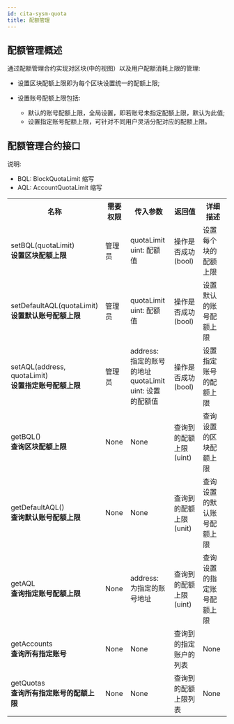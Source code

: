 ```yaml
---
id: cita-sysm-quota
title: 配额管理
---
```


## 配额管理概述

通过配额管理合约实现对区块(中的视图）以及用户配额消耗上限的管理:

* 设置区块配额上限即为每个区块设置统一的配额上限;
* 设置账号配额上限包括:

    - 默认的账号配额上限，全局设置，即若账号未指定配额上限，默认为此值;
    - 设置指定账号配额上限，可针对不同用户灵活分配对应的配额上限。

## 配额管理合约接口

说明:

* BQL: BlockQuotaLimit 缩写
* AQL: AccountQuotaLimit 缩写

<table>
  <tr>
    <th>名称</th>
    <th>需要权限</th>
    <th>传入参数</th>
    <th>返回值</th>
    <th>详细描述</th>
  </tr>
  <tr>
    <td>
      setBQL(quotaLimit)<br/>
      <strong>设置区块配额上限</strong>
    </td>
    <td>管理员</td>
    <td>quotaLimit uint: 配额值</td>
    <td>操作是否成功 (bool)</td>
    <td>设置每个块的配额上限</td>
  </tr>
  <tr>
    <td>
      setDefaultAQL(quotaLimit)<br/>
      <strong>设置默认账号配额上限</strong>
    </td>
    <td>管理员</td>
    <td>quotaLimit uint: 配额值</td>
    <td>操作是否成功 (bool)</td>
    <td>设置默认的账号配额上限</td>
  </tr>
  <tr>
    <td>
      setAQL(address, quotaLimit) <br/>
      <strong>设置指定账号配额上限</strong>
    </td>
    <td>管理员</td>
    <td>
      address: 指定的账号的地址
      <br/>
      quotaLimit uint: 设置的配额值
    </td>
    <td>操作是否成功 (bool)</td>
    <td>设置指定账号的配额上限</td>
  </tr>
  <tr>
    <td>
      getBQL() <br/>
      <strong>查询区块配额上限</strong>
    </td>
    <td>None</td>
    <td>None</td>
    <td>查询到的配额上限 (uint)</td>
    <td>查询设置的区块配额上限</td>
  </tr>
  <tr>
    <td>
      getDefaultAQL() <br/>
      <strong>查询默认账号配额上限</strong>
    </td>
    <td>None</td>
    <td>None</td>
    <td>查询到的配额上限 (unit)</td>
    <td>查询设置的默认账号配额上限</td>
  </tr>
  <tr>
    <td>
      getAQL <br/>
      <strong>查询指定账号配额上限</strong>
    </td>
    <td>None</td>
    <td>address: 为指定的账号地址</td>
    <td>查询到的配额上限 (uint)</td>
    <td>查询设置的指定账号配额上限</td>
  </tr>
  <tr>
    <td>
      getAccounts <br/>
      <strong>查询所有指定账号</strong>
    </td>
    <td>None</td>
    <td>None</td>
    <td>查询到的指定账户的列表</td>
    <td>None</td>
  </tr>
  <tr>
    <td>
      getQuotas <br/>
      <strong>查询所有指定账号的配额上限</strong>
    </td>
    <td>None</td>
    <td>None</td>
    <td>查询到的配额上限列表</td>
    <td>None</td>
  </tr>
</table>
